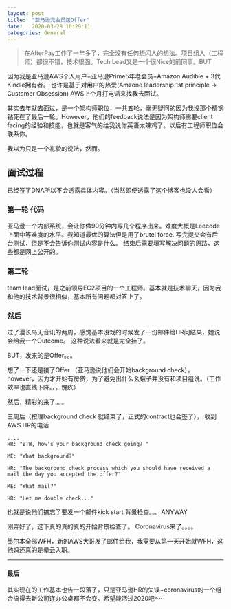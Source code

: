 ```yaml
---
layout: post
title:  "亚马逊充会员送Offer"
date:   2020-03-28 10:29:11
categories: General
---
```


> 在AfterPay工作了一年多了，完全没有任何想闪人的想法。项目组人（工程师）都很不错，技术很强。Tech Lead又是一个很Nice的前同事。BUT

因为我是亚马逊AWS个人用户+亚马逊Prime5年老会员+Amazon Audible + 3代Kindle拥有者。
也许是基于对用户的热爱(Amzone leadership 1st principle -> Customer Obsession) AWS上个月打电话来找我去面试。

其实去年就去面过，是一个架构师职位，一共五轮，毫无疑问的因为我没那个精钢钻死在了最后一轮。However，他们的feedback说法是因为架构师需要client facing的经验和技能，也就是客气的给我说你英语太辣鸡了。以后有工程师职位会联系你。

我以为只是一个礼貌的说法，然而。

## 面试过程

已经签了DNA所以不会透露具体内容。（当然即便透露了这个博客也没人会看）

### 第一轮 代码
亚马逊一个内部系统，会让你做90分钟内写几个程序出来。难度大概是Leecode上面中等难度的水平。我知道最优的算法但是用了brutel force.
写完提交会有后台测试，但是不会告诉你测试内容是什么。
结束后需要填写解决问题的思路，这些都是网上公开的。

### 第二轮 
team lead面试，是之前领导EC2项目的一个工程师。基本就是技术聊天，因为我和他的技术背景很相似，基本所有问题都对答上了。

### 然后 
过了漫长鸟无音讯的两周，感觉基本没戏的时候发了一份邮件给HR问结果，她说会给我一个Outcome。 这种说法看来就是完全挂了。

BUT，发来的是Offer。。。

想了一下还是接了Offer （亚马逊说他们会开始background check），however，因为才开始有房贷，为了避免出什么幺蛾子并没有和项目组说。（工作效率也直线下降。。。愧疚）

然后，精彩的来了。。。

三周后（按理background check 就结束了，正式的contract也会签了）， 收到AWS HR的电话

```
....
HR: "BTW, how's your background check going? "

ME: "What background?"

HR: "The background check process which you should have received a mail the day you accepted the offer?"

ME: "What mail?"

HR: "Let me double check..."
```
也就是说他们搞忘了要发一个邮件kick start 背景检查。。。ANYWAY

刚弄好了，这下真的真的真的开始背景检查了。 Coronavirus来了。。。。

墨尔本全部WFH，新的AWS大哥发了邮件给我，我需要从第一天开始就WFH，这他妈还真的是晕云入职。

---------

#### 最后
其实现在的工作基本也告一段落了，只是亚马逊HR的失误+coronavirus的一个组合搞得去新公司连办公桌都不会变。希望能活过2020吧～·

